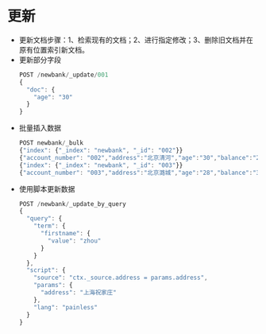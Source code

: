 # 更新

- 更新文档步骤：1、检索现有的文档；2、进行指定修改；3、删除旧文档并在原有位置索引新文档。
- 更新部分字段
  ```js
  POST /newbank/_update/001
  {
    "doc": {
      "age": "30"
    }
  }
  ```
- 批量插入数据
  ```js
  POST newbank/_bulk
  {"index": {"_index": "newbank", "_id": "002"}}
  {"account_number": "002","address":"北京清河","age":"30","balance":"20000","city":"北京","firstname":"zhou"}
  {"index": {"_index": "newbank", "_id": "003"}}
  {"account_number": "003","address":"北京潞城","age":"28","balance":"30000","city":"北京","firstname":"李"}
  ```
- 使用脚本更新数据
  ```js
  POST /newbank/_update_by_query
  {
    "query": {
      "term": {
        "firstname": {
          "value": "zhou"
        }
      }
    },
    "script": {
      "source": "ctx._source.address = params.address",
      "params": {
        "address": "上海祝家庄"
      },
      "lang": "painless"
    }
  }
  ```
